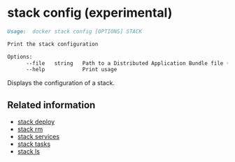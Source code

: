 <!--[metadata]>
+++
title = "stack config"
description = "The stack config command description and usage"
keywords = ["stack, config"]
advisory = "experimental"
[menu.main]
parent = "smn_cli"
+++
<![end-metadata]-->

# stack config (experimental)

```markdown
Usage:  docker stack config [OPTIONS] STACK

Print the stack configuration

Options:
      --file   string   Path to a Distributed Application Bundle file (Default: STACK.dab)
      --help            Print usage
```

Displays the configuration of a stack.

## Related information

* [stack deploy](stack_deploy.md)
* [stack rm](stack_rm.md)
* [stack services](stack_services.md)
* [stack tasks](stack_tasks.md)
* [stack ls](stack_ls.md)

